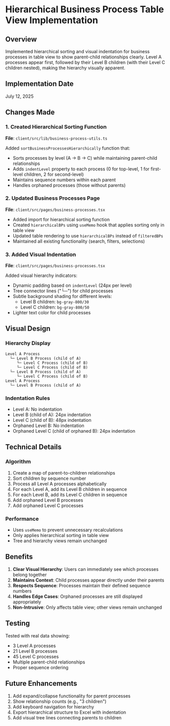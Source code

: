 # Hierarchical Business Process Table View Implementation

## Overview
Implemented hierarchical sorting and visual indentation for business processes in table view to show parent-child relationships clearly. Level A processes appear first, followed by their Level B children (with their Level C children nested), making the hierarchy visually apparent.

## Implementation Date
July 12, 2025

## Changes Made

### 1. Created Hierarchical Sorting Function
**File**: `client/src/lib/business-process-utils.ts`

Added `sortBusinessProcessesHierarchically` function that:
- Sorts processes by level (A → B → C) while maintaining parent-child relationships
- Adds `indentLevel` property to each process (0 for top-level, 1 for first-level children, 2 for second-level)
- Maintains sequence numbers within each parent
- Handles orphaned processes (those without parents)

### 2. Updated Business Processes Page
**File**: `client/src/pages/business-processes.tsx`

- Added import for hierarchical sorting function
- Created `hierarchicalBPs` using `useMemo` hook that applies sorting only in table view
- Updated table rendering to use `hierarchicalBPs` instead of `filteredBPs`
- Maintained all existing functionality (search, filters, selections)

### 3. Added Visual Indentation
**File**: `client/src/pages/business-processes.tsx`

Added visual hierarchy indicators:
- Dynamic padding based on `indentLevel` (24px per level)
- Tree connector lines ("└─") for child processes
- Subtle background shading for different levels:
  - Level B children: `bg-gray-800/30`
  - Level C children: `bg-gray-800/50`
- Lighter text color for child processes

## Visual Design

### Hierarchy Display
```
Level A Process
  └─ Level B Process (child of A)
     └─ Level C Process (child of B)
     └─ Level C Process (child of B)
  └─ Level B Process (child of A)
     └─ Level C Process (child of B)
Level A Process
  └─ Level B Process (child of A)
```

### Indentation Rules
- Level A: No indentation
- Level B (child of A): 24px indentation
- Level C (child of B): 48px indentation
- Orphaned Level B: No indentation
- Orphaned Level C (child of orphaned B): 24px indentation

## Technical Details

### Algorithm
1. Create a map of parent-to-children relationships
2. Sort children by sequence number
3. Process all Level A processes alphabetically
4. For each Level A, add its Level B children in sequence
5. For each Level B, add its Level C children in sequence
6. Add orphaned Level B processes
7. Add orphaned Level C processes

### Performance
- Uses `useMemo` to prevent unnecessary recalculations
- Only applies hierarchical sorting in table view
- Tree and hierarchy views remain unchanged

## Benefits

1. **Clear Visual Hierarchy**: Users can immediately see which processes belong together
2. **Maintains Context**: Child processes appear directly under their parents
3. **Respects Sequence**: Processes maintain their defined sequence numbers
4. **Handles Edge Cases**: Orphaned processes are still displayed appropriately
5. **Non-Intrusive**: Only affects table view; other views remain unchanged

## Testing

Tested with real data showing:
- 3 Level A processes
- 21 Level B processes
- 45 Level C processes
- Multiple parent-child relationships
- Proper sequence ordering

## Future Enhancements

1. Add expand/collapse functionality for parent processes
2. Show relationship counts (e.g., "3 children")
3. Add keyboard navigation for hierarchy
4. Export hierarchical structure to Excel with indentation
5. Add visual tree lines connecting parents to children